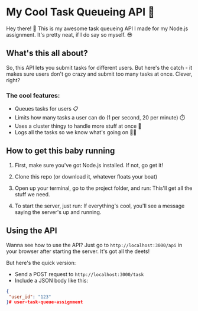 # My Cool Task Queueing API 🚀

Hey there! 👋 This is my awesome task queueing API I made for my Node.js assignment. It's pretty neat, if I do say so myself. 😎

## What's this all about?

So, this API lets you submit tasks for different users. But here's the catch - it makes sure users don't go crazy and submit too many tasks at once. Clever, right?

### The cool features:

- Queues tasks for users 📋
- Limits how many tasks a user can do (1 per second, 20 per minute) ⏱️
- Uses a cluster thingy to handle more stuff at once 💪
- Logs all the tasks so we know what's going on 🕵️‍♂️

## How to get this baby running

1. First, make sure you've got Node.js installed. If not, go get it!

2. Clone this repo (or download it, whatever floats your boat)

3. Open up your terminal, go to the project folder, and run:
This'll get all the stuff we need.

4. To start the server, just run:
If everything's cool, you'll see a message saying the server's up and running.

## Using the API

Wanna see how to use the API? Just go to `http://localhost:3000/api` in your browser after starting the server. It's got all the deets!

But here's the quick version:

- Send a POST request to `http://localhost:3000/task`
- Include a JSON body like this:
```json
{
 "user_id": "123"
}#   u s e r - t a s k - q u e u e - a s s i g n m e n t  
 